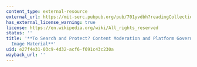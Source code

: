```yaml
---
content_type: external-resource
external_url: https://mit-serc.pubpub.org/pub/701yvdbh?readingCollection=e057132a
has_external_license_warning: true
license: https://en.wikipedia.org/wiki/All_rights_reserved
status: ''
title: '**To Search and Protect? Content Moderation and Platform Governance of Explicit
  Image Material**'
uid: e27f4e31-03c9-4d32-acf6-f691c43c230a
wayback_url: ''
---
```

